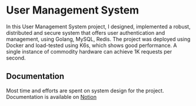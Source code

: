 # User Management System

In this User Management System project, I designed, implemented a robust, distributed and secure system that offers user authentication and management, using Golang, MySQL, Redis. The project was deployed using Docker and load-tested using K6s, which shows good performance. A single instance of commodity hardware can achieve 1K requests per second.

## Documentation

Most time and efforts are spent on system design for the project. Documentation is available on [Notion](https://hxt365.notion.site/User-Management-System-Golang-2c7aaeb9b35a4ca2b63eff2c495c3d62)
